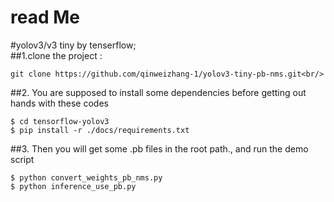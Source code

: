 # read Me<br/>
#yolov3/v3 tiny by tenserflow;<br/>
##1.clone the project :<br/>
```
git clone https://github.com/qinweizhang-1/yolov3-tiny-pb-nms.git<br/>
```
##2. You are supposed to install some dependencies before getting out hands with these codes<br/>
```
$ cd tensorflow-yolov3
$ pip install -r ./docs/requirements.txt
```
##3. Then you will get some .pb files in the root path., and run the demo script<br/>
```
$ python convert_weights_pb_nms.py
$ python inference_use_pb.py
```

